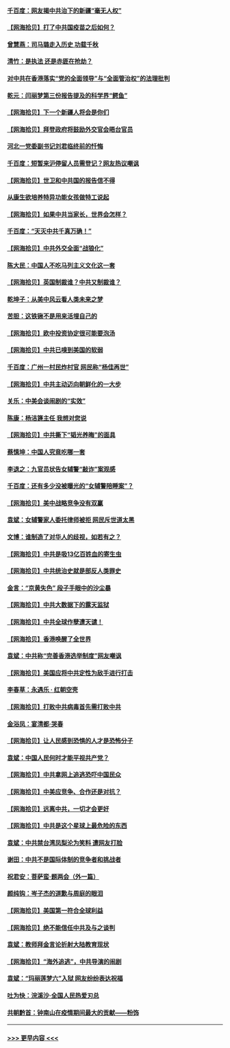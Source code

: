 #### [千百度：网友揭中共治下的新疆“毫无人权”](../pages/nsc993/n12858385.md?t=04051701) 
#### [【网海拾贝】打了中共国疫苗之后如何？](../pages/nsc993/n12857866.md?t=04051701) 
#### [曾慧燕：司马璐走入历史 功载千秋](../pages/nsc993/n12856996.md?t=04051701) 
#### [清竹：是执法 还是赤匪在抢劫？](../pages/nsc993/n12856952.md?t=04051701) 
#### [对中共在香港落实“党的全面领导”与“全面管治权”的法理批判](../pages/nsc993/n12856929.md?t=04051701) 
#### [乾元：闫丽梦第三份报告提及的科学界“鳄鱼”](../pages/nsc993/n12855985.md?t=04051701) 
#### [【网海拾贝】下一个新疆人将会是你们](../pages/nsc993/n12855864.md?t=04051701) 
#### [【网海拾贝】拜登政府将鼓励外交官会晤台官员](../pages/nsc993/n12853615.md?t=04051701) 
#### [河北一党委副书记刘君临终前的忏悔](../pages/nsc993/n12849420.md?t=04051701) 
#### [千百度：短暂来沪停留人员需登记？网友热议嘲讽](../pages/nsc993/n12853497.md?t=04051701) 
#### [【网海拾贝】世卫和中共国的报告信不得](../pages/nsc993/n12850902.md?t=04051701) 
#### [从康生欲培养特异功能女孩做特工说起](../pages/nsc993/n12849289.md?t=04051701) 
#### [【网海拾贝】如果中共当家长，世界会怎样？](../pages/nsc993/n12848436.md?t=04051701) 
#### [千百度：“天灭中共千真万确！”](../pages/nsc993/n12845659.md?t=04051701) 
#### [【网海拾贝】中共外交全面“战狼化”](../pages/nsc993/n12845607.md?t=04051701) 
#### [陈大民：中国人不吃马列主义文化这一套](../pages/nsc993/n12842496.md?t=04051701) 
#### [【网海拾贝】英国制裁谁？中共又制裁谁？](../pages/nsc993/n12840909.md?t=04051701) 
#### [乾坤子：从美中风云看人类未来之梦](../pages/nsc993/n12840590.md?t=04051701) 
#### [苦胆：这铁锹不是用来活埋自己的](../pages/nsc993/n12839512.md?t=04051701) 
#### [【网海拾贝】欧中投资协定很可能要泡汤](../pages/nsc993/n12835122.md?t=04051701) 
#### [【网海拾贝】中共已嗅到美国的软弱](../pages/nsc993/n12832411.md?t=04051701) 
#### [千百度：广州一村民炸村官 网民称“杨佳再世”](../pages/nsc993/n12832380.md?t=04051701) 
#### [【网海拾贝】中共主动迈向朝鲜化的一大步](../pages/nsc993/n12829887.md?t=04051701) 
#### [关乐：中美会谈闹剧的“实效”](../pages/nsc993/n12826698.md?t=04051701) 
#### [陈康：杨洁篪主任  我想对您说](../pages/nsc993/n12826609.md?t=04051701) 
#### [【网海拾贝】中共撕下“韬光养晦”的面具](../pages/nsc993/n12826459.md?t=04051701) 
#### [蔡慎坤：中国人究竟吃哪一套](../pages/nsc993/n12826010.md?t=04051701) 
#### [李退之：九官员状告女辅警“敲诈”案观感](../pages/nsc993/n12823984.md?t=04051701) 
#### [千百度：还有多少没被曝光的“女辅警陪睡案”？](../pages/nsc993/n12822136.md?t=04051701) 
#### [【网海拾贝】美中战略竞争没有双赢](../pages/nsc993/n12822105.md?t=04051701) 
#### [袁斌：女辅警家人委托律师被拒 网民斥世道太黑](../pages/nsc993/n12822004.md?t=04051701) 
#### [文博：谁制造了对华人的歧视，如若有之？](../pages/nsc993/n12821635.md?t=04051701) 
#### [【网海拾贝】中共是吸13亿百姓血的寄生虫](../pages/nsc993/n12819191.md?t=04051701) 
#### [【网海拾贝】中共统治史就是部反人类罪史](../pages/nsc993/n12816738.md?t=04051701) 
#### [金言：“京黄失色” 段子手眼中的沙尘暴](../pages/nsc993/n12815700.md?t=04051701) 
#### [【网海拾贝】中共大数据下的露天监狱](../pages/nsc993/n12811075.md?t=04051701) 
#### [【网海拾贝】中共全球作孽遭天谴！](../pages/nsc993/n12810258.md?t=04051701) 
#### [【网海拾贝】香港唤醒了全世界](../pages/nsc993/n12809100.md?t=04051701) 
#### [袁斌：中共称“完善香港选举制度”网友嘲讽](../pages/nsc993/n12808994.md?t=04051701) 
#### [【网海拾贝】美国应将中共定性为敌手进行打击](../pages/nsc993/n12806870.md?t=04051701) 
#### [李春草：永遇乐 · 红朝空壳](../pages/nsc993/n12805365.md?t=04051701) 
#### [【网海拾贝】打败中共病毒首先需打败中共](../pages/nsc993/n12803930.md?t=04051701) 
#### [金浴凤：宴清都‧哭春](../pages/nsc993/n12801601.md?t=04051701) 
#### [【网海拾贝】让人民感到恐惧的人才是恐怖分子](../pages/nsc993/n12799347.md?t=04051701) 
#### [袁斌：中国人民何时才能平视共产党？](../pages/nsc993/n12799306.md?t=04051701) 
#### [【网海拾贝】中共拿网上追逃恐吓中国民众](../pages/nsc993/n12796905.md?t=04051701) 
#### [【网海拾贝】中美应竞争、合作还是对抗？](../pages/nsc993/n12794675.md?t=04051701) 
#### [【网海拾贝】远离中共，一切才会更好](../pages/nsc993/n12793572.md?t=04051701) 
#### [【网海拾贝】中共是这个星球上最危险的东西](../pages/nsc993/n12791400.md?t=04051701) 
#### [袁斌：中共禁台湾凤梨沦为笑料 遭网友打脸](../pages/nsc993/n12791335.md?t=04051701) 
#### [谢田：中共不是国际体制的竞争者和挑战者](../pages/nsc993/n12791212.md?t=04051701) 
#### [祝君安：菩萨蛮·题两会（外一篇）](../pages/nsc993/n12786801.md?t=04051701) 
#### [颜纯钩：岑子杰的道歉与周庭的眼泪](../pages/nsc993/n12786775.md?t=04051701) 
#### [【网海拾贝】美国第一符合全球利益](../pages/nsc993/n12786666.md?t=04051701) 
#### [【网海拾贝】绝不能信任中共及与之谈判](../pages/nsc993/n12784266.md?t=04051701) 
#### [袁斌：教师拜金言论折射大陆教育现状](../pages/nsc993/n12783868.md?t=04051701) 
#### [【网海拾贝】“海外追逃”，中共导演的闹剧](../pages/nsc993/n12781638.md?t=04051701) 
#### [袁斌：“玛丽莲梦六”入狱 网友纷纷表达祝福](../pages/nsc993/n12781432.md?t=04051701) 
#### [吐为快：浣溪沙·全国人民热爱刃总](../pages/nsc993/n12781393.md?t=04051701) 
#### [共朝黔首：钟南山在疫情期间最大的贡献——粉饰](../pages/nsc993/n12781374.md?t=04051701) 

----
#### [ >>> 更早内容 <<< ](../indexes/nsc993-earlier.md)
